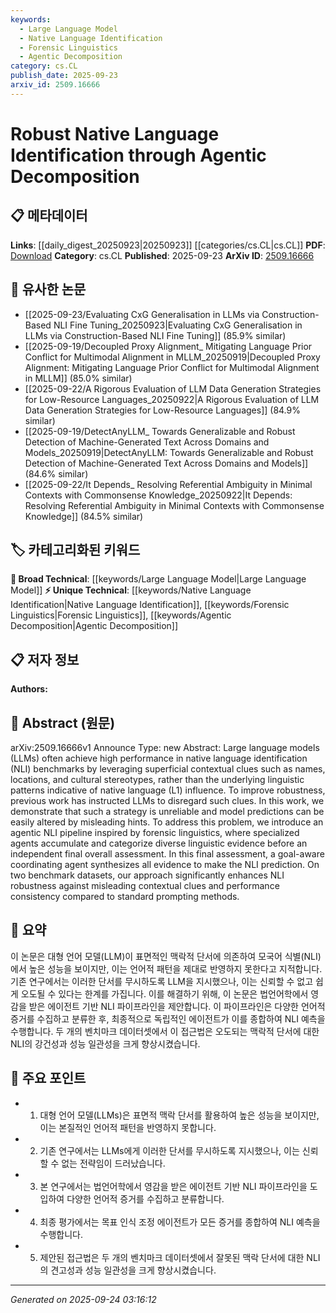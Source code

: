 ```yaml
---
keywords:
  - Large Language Model
  - Native Language Identification
  - Forensic Linguistics
  - Agentic Decomposition
category: cs.CL
publish_date: 2025-09-23
arxiv_id: 2509.16666
---
```


<!-- KEYWORD_LINKING_METADATA:
{
  "processed_timestamp": "2025-09-24T03:16:12.174458",
  "vocabulary_version": "1.0",
  "selected_keywords": [
    "Large Language Model",
    "Native Language Identification",
    "Forensic Linguistics",
    "Agentic Decomposition"
  ],
  "rejected_keywords": [],
  "similarity_scores": {
    "Large Language Model": 0.85,
    "Native Language Identification": 0.8,
    "Forensic Linguistics": 0.78,
    "Agentic Decomposition": 0.82
  },
  "extraction_method": "AI_prompt_based",
  "budget_applied": true,
  "candidates_json": {
    "candidates": [
      {
        "surface": "Large Language Models",
        "canonical": "Large Language Model",
        "aliases": [
          "LLM",
          "Large Language Models"
        ],
        "category": "broad_technical",
        "rationale": "This is a foundational technology in NLP and connects with many related concepts.",
        "novelty_score": 0.3,
        "connectivity_score": 0.9,
        "specificity_score": 0.6,
        "link_intent_score": 0.85
      },
      {
        "surface": "Native Language Identification",
        "canonical": "Native Language Identification",
        "aliases": [
          "NLI"
        ],
        "category": "unique_technical",
        "rationale": "Central to the paper's focus, offering a unique angle on language processing.",
        "novelty_score": 0.75,
        "connectivity_score": 0.65,
        "specificity_score": 0.85,
        "link_intent_score": 0.8
      },
      {
        "surface": "Forensic Linguistics",
        "canonical": "Forensic Linguistics",
        "aliases": [],
        "category": "unique_technical",
        "rationale": "Provides a novel perspective on language analysis techniques.",
        "novelty_score": 0.7,
        "connectivity_score": 0.6,
        "specificity_score": 0.8,
        "link_intent_score": 0.78
      },
      {
        "surface": "Agentic Decomposition",
        "canonical": "Agentic Decomposition",
        "aliases": [],
        "category": "unique_technical",
        "rationale": "Introduces a novel methodological approach specific to the paper.",
        "novelty_score": 0.8,
        "connectivity_score": 0.55,
        "specificity_score": 0.9,
        "link_intent_score": 0.82
      }
    ],
    "ban_list_suggestions": [
      "contextual clues",
      "misleading hints"
    ]
  },
  "decisions": [
    {
      "candidate_surface": "Large Language Models",
      "resolved_canonical": "Large Language Model",
      "decision": "linked",
      "scores": {
        "novelty": 0.3,
        "connectivity": 0.9,
        "specificity": 0.6,
        "link_intent": 0.85
      }
    },
    {
      "candidate_surface": "Native Language Identification",
      "resolved_canonical": "Native Language Identification",
      "decision": "linked",
      "scores": {
        "novelty": 0.75,
        "connectivity": 0.65,
        "specificity": 0.85,
        "link_intent": 0.8
      }
    },
    {
      "candidate_surface": "Forensic Linguistics",
      "resolved_canonical": "Forensic Linguistics",
      "decision": "linked",
      "scores": {
        "novelty": 0.7,
        "connectivity": 0.6,
        "specificity": 0.8,
        "link_intent": 0.78
      }
    },
    {
      "candidate_surface": "Agentic Decomposition",
      "resolved_canonical": "Agentic Decomposition",
      "decision": "linked",
      "scores": {
        "novelty": 0.8,
        "connectivity": 0.55,
        "specificity": 0.9,
        "link_intent": 0.82
      }
    }
  ]
}
-->

# Robust Native Language Identification through Agentic Decomposition

## 📋 메타데이터

**Links**: [[daily_digest_20250923|20250923]] [[categories/cs.CL|cs.CL]]
**PDF**: [Download](https://arxiv.org/pdf/2509.16666.pdf)
**Category**: cs.CL
**Published**: 2025-09-23
**ArXiv ID**: [2509.16666](https://arxiv.org/abs/2509.16666)

## 🔗 유사한 논문
- [[2025-09-23/Evaluating CxG Generalisation in LLMs via Construction-Based NLI Fine Tuning_20250923|Evaluating CxG Generalisation in LLMs via Construction-Based NLI Fine Tuning]] (85.9% similar)
- [[2025-09-19/Decoupled Proxy Alignment_ Mitigating Language Prior Conflict for Multimodal Alignment in MLLM_20250919|Decoupled Proxy Alignment: Mitigating Language Prior Conflict for Multimodal Alignment in MLLM]] (85.0% similar)
- [[2025-09-22/A Rigorous Evaluation of LLM Data Generation Strategies for Low-Resource Languages_20250922|A Rigorous Evaluation of LLM Data Generation Strategies for Low-Resource Languages]] (84.9% similar)
- [[2025-09-19/DetectAnyLLM_ Towards Generalizable and Robust Detection of Machine-Generated Text Across Domains and Models_20250919|DetectAnyLLM: Towards Generalizable and Robust Detection of Machine-Generated Text Across Domains and Models]] (84.6% similar)
- [[2025-09-22/It Depends_ Resolving Referential Ambiguity in Minimal Contexts with Commonsense Knowledge_20250922|It Depends: Resolving Referential Ambiguity in Minimal Contexts with Commonsense Knowledge]] (84.5% similar)

## 🏷️ 카테고리화된 키워드
**🧠 Broad Technical**: [[keywords/Large Language Model|Large Language Model]]
**⚡ Unique Technical**: [[keywords/Native Language Identification|Native Language Identification]], [[keywords/Forensic Linguistics|Forensic Linguistics]], [[keywords/Agentic Decomposition|Agentic Decomposition]]

## 📋 저자 정보

**Authors:** 

## 📄 Abstract (원문)

arXiv:2509.16666v1 Announce Type: new 
Abstract: Large language models (LLMs) often achieve high performance in native language identification (NLI) benchmarks by leveraging superficial contextual clues such as names, locations, and cultural stereotypes, rather than the underlying linguistic patterns indicative of native language (L1) influence. To improve robustness, previous work has instructed LLMs to disregard such clues. In this work, we demonstrate that such a strategy is unreliable and model predictions can be easily altered by misleading hints. To address this problem, we introduce an agentic NLI pipeline inspired by forensic linguistics, where specialized agents accumulate and categorize diverse linguistic evidence before an independent final overall assessment. In this final assessment, a goal-aware coordinating agent synthesizes all evidence to make the NLI prediction. On two benchmark datasets, our approach significantly enhances NLI robustness against misleading contextual clues and performance consistency compared to standard prompting methods.

## 📝 요약

이 논문은 대형 언어 모델(LLM)이 표면적인 맥락적 단서에 의존하여 모국어 식별(NLI)에서 높은 성능을 보이지만, 이는 언어적 패턴을 제대로 반영하지 못한다고 지적합니다. 기존 연구에서는 이러한 단서를 무시하도록 LLM을 지시했으나, 이는 신뢰할 수 없고 쉽게 오도될 수 있다는 한계를 가집니다. 이를 해결하기 위해, 이 논문은 법언어학에서 영감을 받은 에이전트 기반 NLI 파이프라인을 제안합니다. 이 파이프라인은 다양한 언어적 증거를 수집하고 분류한 후, 최종적으로 독립적인 에이전트가 이를 종합하여 NLI 예측을 수행합니다. 두 개의 벤치마크 데이터셋에서 이 접근법은 오도되는 맥락적 단서에 대한 NLI의 강건성과 성능 일관성을 크게 향상시켰습니다.

## 🎯 주요 포인트

- 1. 대형 언어 모델(LLMs)은 표면적 맥락 단서를 활용하여 높은 성능을 보이지만, 이는 본질적인 언어적 패턴을 반영하지 못합니다.
- 2. 기존 연구에서는 LLMs에게 이러한 단서를 무시하도록 지시했으나, 이는 신뢰할 수 없는 전략임이 드러났습니다.
- 3. 본 연구에서는 법언어학에서 영감을 받은 에이전트 기반 NLI 파이프라인을 도입하여 다양한 언어적 증거를 수집하고 분류합니다.
- 4. 최종 평가에서는 목표 인식 조정 에이전트가 모든 증거를 종합하여 NLI 예측을 수행합니다.
- 5. 제안된 접근법은 두 개의 벤치마크 데이터셋에서 잘못된 맥락 단서에 대한 NLI의 견고성과 성능 일관성을 크게 향상시켰습니다.


---

*Generated on 2025-09-24 03:16:12*